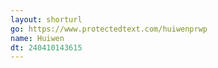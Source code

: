 ```yaml
---
layout: shorturl
go: https://www.protectedtext.com/huiwenprwp
name: Huiwen
dt: 240410143615
---
```

